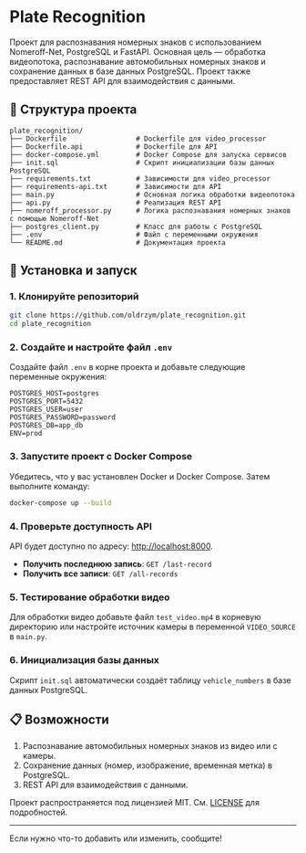 
# Plate Recognition

Проект для распознавания номерных знаков с использованием Nomeroff-Net, PostgreSQL и FastAPI. Основная цель — обработка видеопотока, распознавание автомобильных номерных знаков и сохранение данных в базе данных PostgreSQL. Проект также предоставляет REST API для взаимодействия с данными.

## 📂 Структура проекта

```
plate_recognition/
├── Dockerfile                 # Dockerfile для video_processor
├── Dockerfile.api             # Dockerfile для API
├── docker-compose.yml         # Docker Compose для запуска сервисов
├── init.sql                   # Скрипт инициализации базы данных PostgreSQL
├── requirements.txt           # Зависимости для video_processor
├── requirements-api.txt       # Зависимости для API
├── main.py                    # Основная логика обработки видеопотока
├── api.py                     # Реализация REST API
├── nomeroff_processor.py      # Логика распознавания номерных знаков с помощью Nomeroff-Net
├── postgres_client.py         # Класс для работы с PostgreSQL
├── .env                       # Файл с переменными окружения
└── README.md                  # Документация проекта
```

## 🚀 Установка и запуск

### 1. Клонируйте репозиторий
```bash
git clone https://github.com/oldrzym/plate_recognition.git
cd plate_recognition
```

### 2. Создайте и настройте файл `.env`
Создайте файл `.env` в корне проекта и добавьте следующие переменные окружения:

```env
POSTGRES_HOST=postgres
POSTGRES_PORT=5432
POSTGRES_USER=user
POSTGRES_PASSWORD=password
POSTGRES_DB=app_db
ENV=prod
```

### 3. Запустите проект с Docker Compose
Убедитесь, что у вас установлен Docker и Docker Compose. Затем выполните команду:

```bash
docker-compose up --build
```

### 4. Проверьте доступность API
API будет доступно по адресу: [http://localhost:8000](http://localhost:8000).

- **Получить последнюю запись**: `GET /last-record`
- **Получить все записи**: `GET /all-records`

### 5. Тестирование обработки видео
Для обработки видео добавьте файл `test_video.mp4` в корневую директорию или настройте источник камеры в переменной `VIDEO_SOURCE` в `main.py`.

### 6. Инициализация базы данных
Скрипт `init.sql` автоматически создаёт таблицу `vehicle_numbers` в базе данных PostgreSQL.


## 📋 Возможности

1. Распознавание автомобильных номерных знаков из видео или с камеры.
2. Сохранение данных (номер, изображение, временная метка) в PostgreSQL.
3. REST API для взаимодействия с данными.




Проект распространяется под лицензией MIT. См. [LICENSE](LICENSE) для подробностей.

---

Если нужно что-то добавить или изменить, сообщите!
